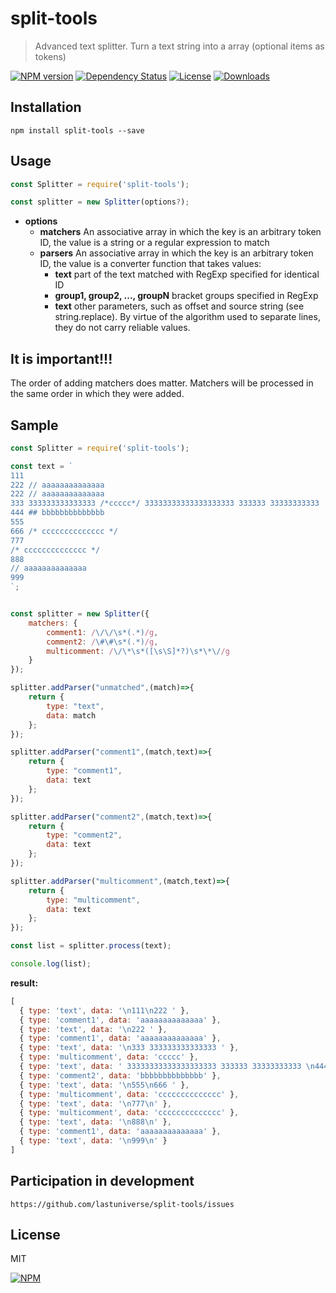 # split-tools

> Advanced text splitter. Turn a text string into a array (optional items as tokens)


[![NPM version][npm-image]][npm-url]
[![Dependency Status][david-image]][david-url]
[![License][license-image]][license-url]
[![Downloads][downloads-image]][downloads-url]

## Installation
```
npm install split-tools --save
```

## Usage
```javascript
const Splitter = require('split-tools');

const splitter = new Splitter(options?);
```
- **options**
  - **matchers** An associative array in which the key is an arbitrary token ID, the value is a string or a regular expression to match
  - **parsers** An associative array in which the key is an arbitrary token ID, the value is a converter function that takes values:
    - **text** part of the text matched with RegExp specified for identical ID
    - **group1, group2, ..., groupN** bracket groups specified in RegExp
    - **text** other parameters, such as offset and source string (see string.replace). By virtue of the algorithm used to separate lines, they do not carry reliable values.

## It is important!!!
The order of adding matchers does matter. Matchers will be processed in the same order in which they were added.


## Sample
```javascript
const Splitter = require('split-tools');

const text = `
111
222 // aaaaaaaaaaaaaa
222 // aaaaaaaaaaaaaa
333 333333333333333 /*ccccc*/ 33333333333333333333 333333 33333333333 
444 ## bbbbbbbbbbbbbb
555
666 /* cccccccccccccc */
777
/* cccccccccccccc */
888
// aaaaaaaaaaaaaa
999
`;


const splitter = new Splitter({
	matchers: {
		comment1: /\/\/\s*(.*)/g,
		comment2: /\#\#\s*(.*)/g,
		multicomment: /\/\*\s*([\s\S]*?)\s*\*\//g
	}
});

splitter.addParser("unmatched",(match)=>{
	return {
		type: "text",
		data: match
	};
});

splitter.addParser("comment1",(match,text)=>{
	return {
		type: "comment1",
		data: text
	};
});

splitter.addParser("comment2",(match,text)=>{
	return {
		type: "comment2",
		data: text
	};
});

splitter.addParser("multicomment",(match,text)=>{
	return {
		type: "multicomment",
		data: text
	};
});

const list = splitter.process(text);

console.log(list);
```

**result:**
```javascript
[ 
  { type: 'text', data: '\n111\n222 ' },
  { type: 'comment1', data: 'aaaaaaaaaaaaaa' },
  { type: 'text', data: '\n222 ' },
  { type: 'comment1', data: 'aaaaaaaaaaaaaa' },
  { type: 'text', data: '\n333 333333333333333 ' },
  { type: 'multicomment', data: 'ccccc' },
  { type: 'text', data: ' 33333333333333333333 333333 33333333333 \n444 ' },
  { type: 'comment2', data: 'bbbbbbbbbbbbbb' },
  { type: 'text', data: '\n555\n666 ' },
  { type: 'multicomment', data: 'cccccccccccccc' },
  { type: 'text', data: '\n777\n' },
  { type: 'multicomment', data: 'cccccccccccccc' },
  { type: 'text', data: '\n888\n' },
  { type: 'comment1', data: 'aaaaaaaaaaaaaa' },
  { type: 'text', data: '\n999\n' }
]
```




## Participation in development
```
https://github.com/lastuniverse/split-tools/issues
```

## License
MIT


[![NPM](https://nodei.co/npm/split-tools.png?downloads=true&downloadRank=true&stars=true)](https://nodei.co/npm/split-tools/)

[npm-image]: https://img.shields.io/npm/v/split-tools.svg?style=flat
[npm-url]: https://npmjs.org/package/split-tools
[david-image]: http://img.shields.io/david/lastuniverse/split-tools.svg?style=flat
[david-url]: https://david-dm.org/lastuniverse/split-tools
[license-image]: http://img.shields.io/npm/l/split-tools.svg?style=flat
[license-url]: LICENSE
[downloads-image]: http://img.shields.io/npm/dm/split-tools.svg?style=flat
[downloads-url]: https://npmjs.org/package/split-tools
